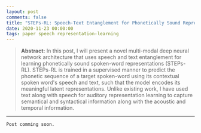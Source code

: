 ```yaml
---
layout: post
comments: false
title: "STEPs-RL: Speech-Text Entanglement for Phonetically Sound Representation Learning"
date: 2020-11-23 00:00:00
tags: paper speech representation-learning
---
```


> **Abstract:** In this post, I will present a novel multi-modal deep neural network architecture that uses speech and text entanglement for learning phonetically sound spoken-word representations (STEPs-RL). STEPs-RL is trained in a supervised manner to predict the phonetic sequence of a target spoken-word using its contextual spoken word's speech and text, such that the model encodes its meaningful latent representations. Unlike existing work, I have used text along with speech for auditory representation learning to capture semantical and syntactical information along with the acoustic and temporal information.


<!--more-->

<!--Speaking and listening are the most common ways in which humans convey and understand each other in daily conversations. Nowadays, the speech interface has also been widely integrated into many applications/devices like Siri, Google Assistant, and Alexa. These applications use speech recognition-based approaches to understand the spoken user queries. Like speech, the text is also a widely used medium in which people converse. Recent advances in language modeling and representation learning using deep learning approaches have proven to be very promising in understanding the actual meanings of the textual data, by capturing semantical, syntactical, and contextual relationships between the textual words in their corresponding learned fixed-size vector representations.

So in this paper, we propose a novel spoken-word representation learning approach called STEPs-RL that uses speech and text entanglement for learning phonetically sound spoken-word representations, which not only captures the acoustic and contextual features but also are semantically, syntactically, and phonetically sound. STEPs-RL is trained in a supervised manner such that the learned representations can capture the phonetic structure of the spoken-words along with their inter-word semantic, syntactic, and contextual relationships. We validated the proposed model by (1) evaluating semantical and syntactical relationships between the learned spoken-word representations on four widely used word similarity benchmark datasets, and comparing its performance with the textual word representations learned by Word2Vec & FastTexT (obtained using transcriptions), and (2) investigating the phonetical soundness of the generated vector space.

{: class="table-of-content"}
* TOC
{:toc}

## Model
In this paper, we propose STEPs-RL: Speech-Text Entanglement for Phonetically Sound Representation Learning. STEPs-RL is a novel spoken-word representation learning approach which entangles speech and text based contextual information for learning phonetically sound spoken-word representations. The model architecture is shown in Figure 1. Given a target spoken-word, its left and right contextual spoken-words, along with the textual word embeddings of the corresponding spoken-words, the proposed model tries to learn a vector representation of the target spoken-word that not only captures the semantic-based, syntax-based and acoustic-based information but also captures the phonetic-based information. Here, a single spoken-word consists of a sequence of acoustic features Mel-frequency Cepstral Coefficients (MFCCs); Each of the spoken-word is padded with silence, so that they all consists of a sequence of \(n\) acoustic features.

![STEPs-RL Model Architecture]({{ '/assets/Blog/STEPs-RL-SpeechVec.png' | relative_url }})
{: style="width: 40%;" class="center"}
Fig. 1. Illustration of the STEPs-RL model architecture.
{: style="width: 50%;" class="center"}

Our approach uses Bidirectional-LSTM for capturing the contextual information. Bidirectional-LSTM (also known as Bi-LSTM), uses two LSTM networks to capture contextual information in opposite directions (forward and backward) of a sequence. The final hidden representations corresponding to the sequence tokens is generated by concatenating the hidden representations generated by both the LSTM networks.

STEPs-RL consist of three independent Bi-LSTM networks represented by to capture contextual information respectively from (1) The acoustic features of the left and right contextual spoken-words, (2) The acoustic features of the target spoken-word, and (3) The pre-trained textual word embeddings of the corresponding target spoken-word, left contextual spoken-words and right contextual spoken-words.

All the three Bi-LSTM networks generate a final hidden state representation corresponding to each timestamp, a final output of the corresponding forward LSTM network, and a final output of the corresponding backward LSTM network. The final forward and backward outputs of $$BiLSTM_{C}$$ & $$BiLSTM_{W}$$ are concatenated to generate $$f^C$$ & $$f^W$$ respectively, which will later act as context vectors during the entanglement of speech and text.

![STEPs-RL Phase 1]({{ '/assets/Blog/STEPs-RL-sec1.png' | relative_url }})
{: style="width: 40%;" class="center"}
Fig. 2. STEPs-RL Phase 1: Each of the individual Bi-LSTM captures contextual information.
{: style="width: 50%;" class="center"}

For intuition, $$f^C$$ represents the final contextual representation of the spoken-words present in context of the target spoken-word, and $$f^W$$ represents the final semantical and syntactical contextual representation of all the corresponding textual words. In other words, $$f^C$$ captures the acoustic/speech-based contextual information whereas $$f^W$$ captures the text-based contextual information. Both $$f^C$$ & $$f^W$$, are then used to entangle speech and text-based contextual information with the target spoken-word by generating new speech and text entangled bidirectional hidden state representations of the target spoken-word by generating attention scores using the hidden representations generated by $$BiLSTM_{T}$$.

![STEPs-RL Phase 2]({{ '/assets/Blog/STEPs-RL-sec2.png' | relative_url }})
{: style="width: 40%;" class="center"}
Fig. 3. STEPs-RL Phase 2: Speech \& Text entanglement with target spoken word.
{: style="width: 50%;" class="center"}

In the above figure, $$h^{T,C}$$ & $$h^{T,W}$$ represents the newly generated speech-entangled and text-entangled hidden representations respectively; $$\alpha_i^{T,C}$$ & $$\alpha_i^{T,W}$$ represents the speech-entangled and text-entangled attention scores respectively, corresponding to the $$i^{th}$$ timestamp of the hidden representations generated by $$BiLSTM_{T}$$. The attention scores $$\alpha_i^{T,C}$$ & $$\alpha_i^{T,W}$$ are generated by taking the dot product ($$\bullet$$) of each of the timestamps of $$h^T$$ with the context vectors $$f^C$$ & $$f^W$$ respectively.

![STEPs-RL Phase 3]({{ '/assets/Blog/STEPs-RL-sec3.png' | relative_url }})
{: style="width: 40%;" class="center"}
Fig. 4. STEPs-RL Phase 3: Latent representation learning
{: style="width: 50%;" class="center"}

Next, the proposed model uses the newly generated speech-entangled and text-entangled hidden representations, along with the original bidirectional hidden state representations of the target spoken-word, to generate a latent vector representation $$z$$ of the target spoken-word by stacking (illustrated in Figure 4) all these three hidden representations on top of each other and passing it through a simple encoder LSTM network $$\overrightarrow{LSTM_{encode}}$$.

To add more information about the speaker, the proposed model linearly combines the latent vector with an auxiliary vector to generate a new latent representation of the target spoken-word. This new latent representation is the one that the proposed model tries to learn. The auxiliary vector is a one-hot vector that consists of information related to the speaker's gender/dialect or both. Such an auxiliary vector was introduced because usually, the pronunciation of different words usually depends on the speaker's gender and dialect and hence can help learn phonetically sound spoken-word representations. 

Next, the proposed model uses a decoder LSTM network $$\overrightarrow{LSTM_{decode}}$$ to predict the sequence of phonetic symbols of the corresponding target spoken-word using the above generated latent representation of the target spoken-word $$z_{new}$$.

## Experimental Setup

## Results

## Future



---

Cited as:
```
@article{prakamya2020LG,
  title   = "STEPs-RL: Speech-Text Entanglement for Phonetically Sound Representation Learning",
  author  = "Prakamya Mishra",
  journal = "prakamya-mishra.github.io/Blog",
  year    = "2020",
  url     = "https://prakamya-mishra.github.io/Blog/2020-11-23-STEPs-RL.html"
}
```
-->
---
```
Post comming soon.
```
